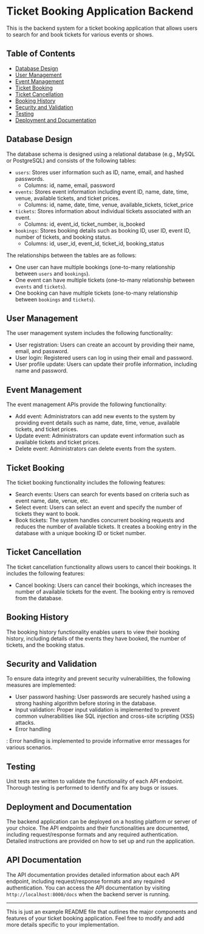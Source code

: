 # Ticket Booking Application Backend

This is the backend system for a ticket booking application that allows users to search for and book tickets for various events or shows.

## Table of Contents

- [Database Design](#database-design)
- [User Management](#user-management)
- [Event Management](#event-management)
- [Ticket Booking](#ticket-booking)
- [Ticket Cancellation](#ticket-cancellation)
- [Booking History](#booking-history)
- [Security and Validation](#security-and-validation)
- [Testing](#testing)
- [Deployment and Documentation](#deployment-and-documentation)

## Database Design

The database schema is designed using a relational database (e.g., MySQL or PostgreSQL) and consists of the following tables:

- `users`: Stores user information such as ID, name, email, and hashed passwords.
  - Columns: id, name, email, password
- `events`: Stores event information including event ID, name, date, time, venue, available tickets, and ticket prices.
  - Columns: id, name, date, time, venue, available_tickets, ticket_price
- `tickets`: Stores information about individual tickets associated with an event.
  - Columns: id, event_id, ticket_number, is_booked
- `bookings`: Stores booking details such as booking ID, user ID, event ID, number of tickets, and booking status.
  - Columns: id, user_id, event_id, ticket_id, booking_status

The relationships between the tables are as follows:
- One user can have multiple bookings (one-to-many relationship between `users` and `bookings`).
- One event can have multiple tickets (one-to-many relationship between `events` and `tickets`).
- One booking can have multiple tickets (one-to-many relationship between `bookings` and `tickets`).

## User Management

The user management system includes the following functionality:

- User registration: Users can create an account by providing their name, email, and password.
- User login: Registered users can log in using their email and password.
- User profile update: Users can update their profile information, including name and password.

## Event Management

The event management APIs provide the following functionality:

- Add event: Administrators can add new events to the system by providing event details such as name, date, time, venue, available tickets, and ticket prices.
- Update event: Administrators can update event information such as available tickets and ticket prices.
- Delete event: Administrators can delete events from the system.

## Ticket Booking

The ticket booking functionality includes the following features:

- Search events: Users can search for events based on criteria such as event name, date, venue, etc.
- Select event: Users can select an event and specify the number of tickets they want to book.
- Book tickets: The system handles concurrent booking requests and reduces the number of available tickets. It creates a booking entry in the database with a unique booking ID or ticket number.

## Ticket Cancellation

The ticket cancellation functionality allows users to cancel their bookings. It includes the following features:

- Cancel booking: Users can cancel their bookings, which increases the number of available tickets for the event. The booking entry is removed from the database.

## Booking History

The booking history functionality enables users to view their booking history, including details of the events they have booked, the number of tickets, and the booking status.

## Security and Validation

To ensure data integrity and prevent security vulnerabilities, the following measures are implemented:

- User password hashing: User passwords are securely hashed using a strong hashing algorithm before storing in the database.
- Input validation: Proper input validation is implemented to prevent common vulnerabilities like SQL injection and cross-site scripting (XSS) attacks.
- Error handling

: Error handling is implemented to provide informative error messages for various scenarios.

## Testing

Unit tests are written to validate the functionality of each API endpoint. Thorough testing is performed to identify and fix any bugs or issues.

## Deployment and Documentation

The backend application can be deployed on a hosting platform or server of your choice. The API endpoints and their functionalities are documented, including request/response formats and any required authentication. Detailed instructions are provided on how to set up and run the application.


## API Documentation

The API documentation provides detailed information about each API endpoint, including request/response formats and any required authentication. You can access the API documentation by visiting `http://localhost:8000/docs` when the backend server is running.

---

This is just an example README file that outlines the major components and features of your ticket booking application. Feel free to modify and add more details specific to your implementation.